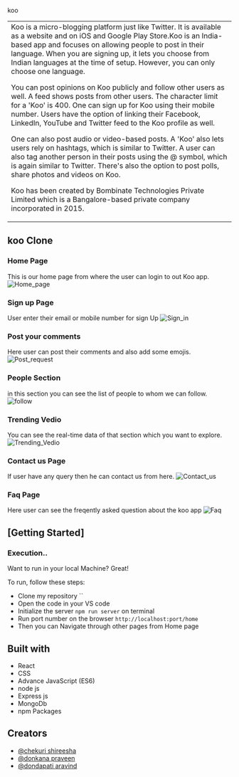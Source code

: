 koo

<table>
<tr>
<td>
Koo is a micro-blogging platform just like Twitter. It is available as a website and on iOS and Google Play Store.Koo is an India-based app and focuses on allowing people to post in their language. When you are signing up, it lets you choose from Indian languages at the time of setup. However, you can only choose one language.
  
 You can post opinions on Koo publicly and follow other users as well. A feed shows posts from other users. The character limit for a 'Koo' is 400. One can sign up for Koo using their mobile number. Users have the option of linking their Facebook, LinkedIn, YouTube and Twitter feed to the Koo profile as well.
  
One can also post audio or video-based posts. A 'Koo' also lets users rely on hashtags, which is similar to Twitter. A user can also tag another person in their posts using the @ symbol, which is again similar to Twitter. There's also the option to post polls, share photos and videos on Koo.
  
Koo has been created by Bombinate Technologies Private Limited which is a Bangalore-based private company incorporated in 2015.

</td>
</tr>
</table>

## koo Clone

### Home Page

This is our home page from where the user can login to out Koo app.
![Home_page](https://user-images.githubusercontent.com/87421885/150675951-183787f8-7c90-4533-8a57-c035cd9a3bf1.png)

### Sign up Page

User enter their email or mobile number for sign Up
![Sign_in](https://user-images.githubusercontent.com/87421885/150676151-66ac8cab-c270-4f18-a615-c4750f9cea4e.png)

### Post your comments

Here user can post their comments and also add some emojis.
![Post_request](https://user-images.githubusercontent.com/87421885/150676484-814bb41c-d44b-4577-a23a-e3623c45040a.png)

### People Section

in this section you can see the list of people to whom we can follow.
![follow](https://user-images.githubusercontent.com/87421885/150676855-821e382c-b310-4e93-8f0d-827a6e4283dc.png)

### Trending Vedio

You can see the real-time data of that section which you want to explore.
![Trending_Vedio](https://user-images.githubusercontent.com/87421885/150676014-aa05dd50-d48a-4fc1-8604-11634bcefca8.png)

### Contact us Page

If user have any query then he can contact us from here.
![Contact_us](https://user-images.githubusercontent.com/87421885/150675989-fab4a035-5713-4922-8aec-db58f245ec20.png)

### Faq Page

Here user can see the freqently asked question about the koo app
![Faq](https://user-images.githubusercontent.com/87421885/150676224-92526542-682e-49a8-882d-1f79143965d1.png)

## [Getting Started]

### Execution..

Want to run in your local Machine? Great!

To run, follow these steps:

- Clone my repository ``
- Open the code in your VS code
- Initialize the server `npm run server` on terminal
- Run port number on the browser `http://localhost:port/home`
- Then you can Navigate through other pages from Home page

## Built with

- React
- CSS
- Advance JavaScript (ES6)
- node js
- Express js
- MongoDb
- npm Packages

## Creators

- [@chekuri shireesha]()
- [@donkana praveen]()
- [@dondapati aravind]()
